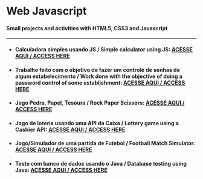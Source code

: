 # Web Javascript
#### Small projects and activities with HTML5, CSS3 and Javascript
***
+ #### Calculadora simples usando JS / Simple calculator using JS: [ACESSE AQUI / ACCESS HERE](https://github.com/LeonardoReisAmorim/Web-Javascript/tree/master/calculadora%20simples%20js)

+ #### Trabalho feito com o objetivo de fazer um controle de senhas de algum estabelecimento /  Work done with the objective of doing a password control of some establishment: [ACESSE AQUI / ACCESS HERE](https://github.com/LeonardoReisAmorim/Web-Javascript/tree/master/imc%20js%20atividade) 

+ #### Jogo Pedra, Papel, Tesoura / Rock Paper Scissors: [ACESSE AQUI / ACCESS HERE](https://github.com/LeonardoReisAmorim/Java/tree/master/JOGO%20PPT%20JAVA) 

+ #### Jogo de loteria usando uma API da Caixa / Lottery game using a Cashier API: [ACESSE AQUI / ACCESS HERE](https://github.com/LeonardoReisAmorim/Java/tree/master/JogoLoteria%20JAVA)  

+ #### Jogo/Simulador de uma partida de Futebol / Football Match Simulator: [ACESSE AQUI / ACCESS HERE](https://github.com/LeonardoReisAmorim/Java/tree/master/PartidaFutebol%20JAVA) 

+ #### Teste com banco de dados usando o Java / Database testing using Java: [ACESSE AQUI / ACCESS HERE](https://github.com/LeonardoReisAmorim/Java/tree/master/testebanco%20JAVA) 
